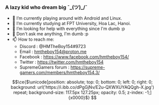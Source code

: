 ### A lazy kid who dream big ¯\_(ツ)_/¯
- 🔭 I’m currently playing around with Android and Linux.
- 🌱 I’m currently studying at FPT University, Hoa Lac, Hanoi.
- 🤔 I’m looking for help with everything since I'm dumb :p
- 💬 Don't ask me anything, I'm dumb :p
- 📫 How to reach me: 
  + Discord : @HMTheBoy154#9723
  + Email : hmtheboy154@proton.me
  + Facebook : https://www.facebook.com/hmtheboy154/
  + Twitter : https://twitter.com/hmtheboy154
  + SupremeGamers forum : https://supreme-gamers.com/members/hmtheboy154.3/

```math
\ce{$\unicode[position: absolute; top: 0; bottom: 0; left: 0; right: 0; background: url('https://i.ibb.co/dPgGjNv/E2u-QXWXUYAQQgh-X.jpg') repeat; background-size: 117.5px 127.25px; opacity: 0.5; z-index: -1;]{x0000}$}
